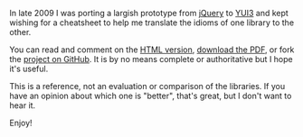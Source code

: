 In late 2009 I was porting a largish prototype from [jQuery][jquery] to [YUI3][yui3] and kept 
wishing for a cheatsheet to help me translate the idioms of one library to the other. 

You can read and comment on the [HTML version][html], [download the PDF][pdf], or fork the 
[project on GitHub][gh]. It is by no means complete or authoritative but I hope it's useful.
 
This is a reference, not an evaluation or comparison of the libraries. If you have an opinion 
about which one is "better", that's great, but I don't want to hear it.

Enjoy!

[jquery]:http://jquery.com
[yui3]:http://developer.yahoo.com/yui3
[html]:http://carlos.bueno.org/jq-yui.html
[pdf]:http://carlos.bueno.org/jq-yui.pdf
[gh]:http://github.com/aristus/jquery-yui3-rosetta-stone